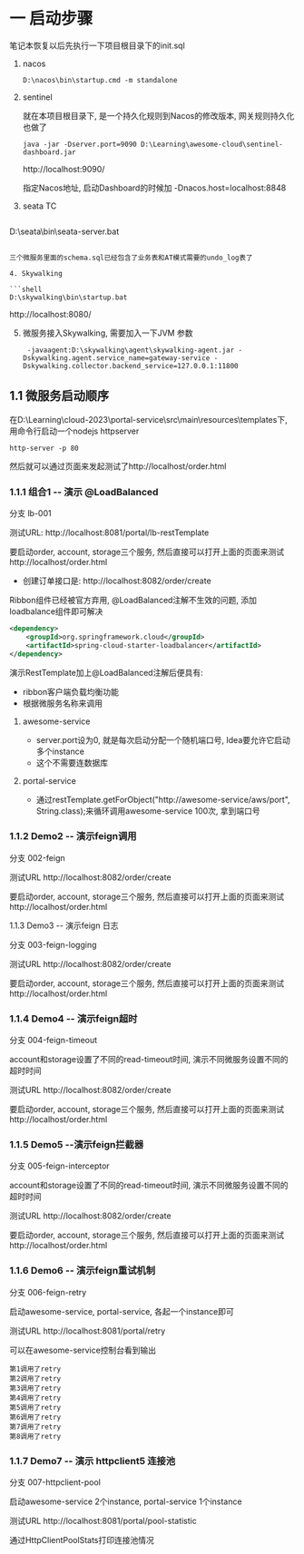 # 一 启动步骤

笔记本恢复以后先执行一下项目根目录下的init.sql

1. nacos

   ```shell
   D:\nacos\bin\startup.cmd -m standalone
   ```

2. sentinel

   就在本项目根目录下, 是一个持久化规则到Nacos的修改版本, 网关规则持久化也做了

   ```shell
   java -jar -Dserver.port=9090 D:\Learning\awesome-cloud\sentinel-dashboard.jar
   ```

   http://localhost:9090/

   指定Nacos地址, 启动Dashboard的时候加 -Dnacos.host=localhost:8848

3. seata TC

   ```shell
D:\seata\bin\seata-server.bat
   ```
   
   三个微服务里面的schema.sql已经包含了业务表和AT模式需要的undo_log表了

4. Skywalking

   ```shell
D:\skywalking\bin\startup.bat
   ```
   
   http://localhost:8080/

5. 微服务接入Skywalking, 需要加入一下JVM 参数

   ```shell
    -javaagent:D:\skywalking\agent\skywalking-agent.jar -Dskywalking.agent.service_name=gateway-service -Dskywalking.collector.backend_service=127.0.0.1:11800 
   ```

## 1.1 微服务启动顺序

在D:\Learning\cloud-2023\portal-service\src\main\resources\templates下, 用命令行启动一个nodejs httpserver

```
http-server -p 80
```

然后就可以通过页面来发起测试了http://localhost/order.html

### 1.1.1 组合1 -- 演示 @LoadBalanced

分支 lb-001

测试URL: http://localhost:8081/portal/lb-restTemplate

要启动order, account, storage三个服务, 然后直接可以打开上面的页面来测试 http://localhost/order.html

* 创建订单接口是: http://localhost:8082/order/create

Ribbon组件已经被官方弃用, @LoadBalanced注解不生效的问题, 添加loadbalance组件即可解决

```xml
<dependency>
    <groupId>org.springframework.cloud</groupId>
    <artifactId>spring-cloud-starter-loadbalancer</artifactId>
</dependency>
```

演示RestTemplate加上@LoadBalanced注解后便具有:

* ribbon客户端负载均衡功能
* 根据微服务名称来调用

1. awesome-service
   * server.port设为0, 就是每次启动分配一个随机端口号, Idea要允许它启动多个instance
   * 这个不需要连数据库
   
2. portal-service
   * 通过restTemplate.getForObject("http://awesome-service/aws/port", String.class);来循环调用awesome-service 100次, 拿到端口号
   
     

### 1.1.2 Demo2 -- 演示feign调用

分支 002-feign

测试URL http://localhost:8082/order/create

要启动order, account, storage三个服务, 然后直接可以打开上面的页面来测试 http://localhost/order.html



1.1.3 Demo3 -- 演示feign 日志

分支 003-feign-logging

测试URL http://localhost:8082/order/create

要启动order, account, storage三个服务, 然后直接可以打开上面的页面来测试 http://localhost/order.html



### 1.1.4 Demo4 -- 演示feign超时

分支 004-feign-timeout

account和storage设置了不同的read-timeout时间, 演示不同微服务设置不同的超时时间

测试URL http://localhost:8082/order/create

要启动order, account, storage三个服务, 然后直接可以打开上面的页面来测试 http://localhost/order.html



### 1.1.5 Demo5 --演示feign拦截器

分支 005-feign-interceptor

account和storage设置了不同的read-timeout时间, 演示不同微服务设置不同的超时时间

测试URL http://localhost:8082/order/create

要启动order, account, storage三个服务, 然后直接可以打开上面的页面来测试 http://localhost/order.html

### 1.1.6 Demo6 -- 演示feign重试机制

分支 006-feign-retry

启动awesome-service, portal-service, 各起一个instance即可

测试URL http://localhost:8081/portal/retry

可以在awesome-service控制台看到输出

```
第1调用了retry
第2调用了retry
第3调用了retry
第4调用了retry
第5调用了retry
第6调用了retry
第7调用了retry
第8调用了retry
```

### 1.1.7 Demo7 -- 演示 httpclient5 连接池

分支 007-httpclient-pool

启动awesome-service 2个instance, portal-service 1个instance

测试URL http://localhost:8081/portal/pool-statistic

通过HttpClientPoolStats打印连接池情况
